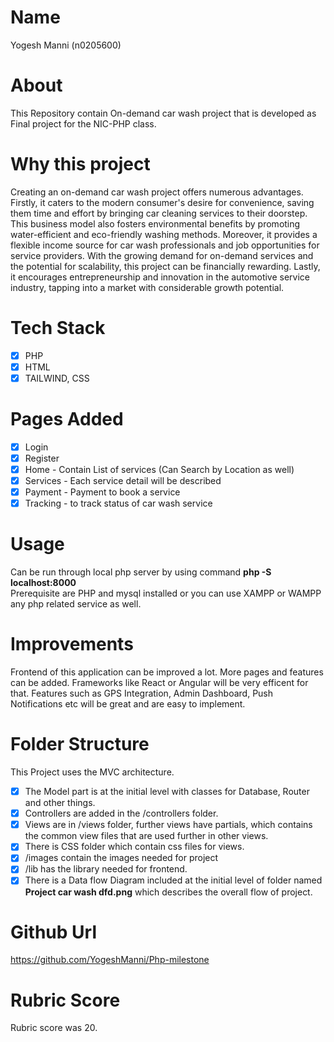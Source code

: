 # Name

Yogesh Manni (n0205600)

# About

This Repository contain On-demand car wash project that is developed
as Final project for the NIC-PHP class.

# Why this project

Creating an on-demand car wash project offers numerous advantages. Firstly, it caters to the modern consumer's desire for convenience, saving them time and effort by bringing car cleaning services to their doorstep. This business model also fosters environmental benefits by promoting water-efficient and eco-friendly washing methods. Moreover, it provides a flexible income source for car wash professionals and job opportunities for service providers. With the growing demand for on-demand services and the potential for scalability, this project can be financially rewarding. Lastly, it encourages entrepreneurship and innovation in the automotive service industry, tapping into a market with considerable growth potential.

# Tech Stack

- [x] PHP
- [x] HTML
- [x] TAILWIND, CSS

# Pages Added

- [x] Login
- [x] Register
- [x] Home - Contain List of services (Can Search by Location as well)
- [x] Services - Each service detail will be described
- [x] Payment - Payment to book a service
- [x] Tracking - to track status of car wash service

# Usage

Can be run through local php server by using command **php -S localhost:8000**  
 Prerequisite are PHP and mysql installed or you can use XAMPP or WAMPP any php related service as well.

# Improvements

Frontend of this application can be improved a lot. More pages and features can be added. Frameworks like React or Angular will be very efficent for that.
Features such as GPS Integration, Admin Dashboard, Push Notifications etc will be great and are easy to implement.

# Folder Structure

This Project uses the MVC architecture.

- [x] The Model part is at the initial level with classes for Database, Router and other things.
- [x] Controllers are added in the /controllers folder.
- [x] Views are in /views folder, further views have partials, which contains the common view files that are used further in other views.
- [x] There is CSS folder which contain css files for views.
- [x] /images contain the images needed for project
- [x] /lib has the library needed for frontend.
- [x] There is a Data flow Diagram included at the initial level of folder named **Project car wash dfd.png** which describes the overall flow of project.

# Github Url

https://github.com/YogeshManni/Php-milestone

# Rubric Score

Rubric score was 20.
